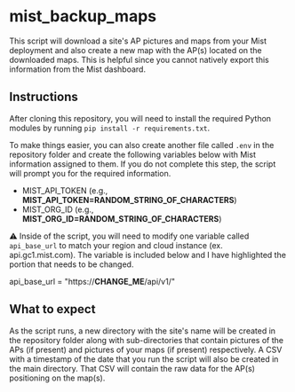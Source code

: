 # mist_backup_maps
This script will download a site's AP pictures and maps from your Mist deployment and also create a new map with the AP(s) located on the downloaded maps. This is helpful since you cannot natively export this information from the Mist dashboard.

## Instructions

After cloning this repository, you will need to install the required Python modules by running `pip install -r requirements.txt`.

To make things easier, you can also create another file called `.env` in the repository folder and create the following variables below with Mist information assigned to them. If you do not complete this step, the script will prompt you for the required information.
* MIST_API_TOKEN (e.g., **MIST_API_TOKEN=RANDOM_STRING_OF_CHARACTERS**)
* MIST_ORG_ID (e.g., **MIST_ORG_ID=RANDOM_STRING_OF_CHARACTERS**)

⚠️ Inside of the script, you will need to modify one variable called `api_base_url` to match your region and cloud instance (ex. api.gc1.mist.com). The variable is included below and I have highlighted the portion that needs to be changed.

api_base_url = "https://**CHANGE_ME**/api/v1/"

## What to expect

As the script runs, a new directory with the site's name will be created in the repository folder along with sub-directories that contain pictures of the APs (if present) and pictures of your maps (if present) respectively. A CSV with a timestamp of the date that you run the script will also be created in the main directory. That CSV will contain the raw data for the AP(s) positioning on the map(s).
